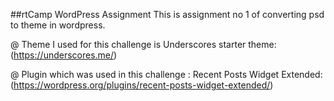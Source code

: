 ##rtCamp WordPress  Assignment
  This is assignment no 1 of converting psd to theme in wordpress.

@ Theme I used for this challenge is
 Underscores starter theme:(https://underscores.me/)

@ Plugin which was used in this challenge :
 Recent Posts Widget Extended:(https://wordpress.org/plugins/recent-posts-widget-extended/)
 

 

